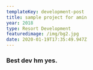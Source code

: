 ```yaml
---
templateKey: development-post
title: sample project for amin
year: 2018
type: Resort Development
featuredimage: /img/bg2.jpg
date: 2020-01-19T17:35:49.947Z
---
```


### Best dev hm yes.
